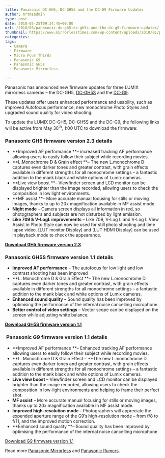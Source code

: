 ```yaml
---
title: Panasonic DC-GH5, DC-GH5S and the DC-G9 Firmware Updates
author: mrtmsadmin
type: post
date: 2018-05-25T09:34:45+00:00
url: /2018/05/panasonic-dc-gh5-dc-gh5s-and-the-dc-g9-firmware-updates/
thumbnail: https://www.mirrorlesstimes.com/wp-content/uploads/2018/01/panasonic-gh5s-1.jpg
categories:
tags:
  - Camera
  - Firmware
  - Micro Four Thirds
  - Panasonic G9
  - Panasonic GH5s
  - Panasonic Mirrorless

---
```

<p class="p1">
  <span class="s1">Panasonic has announced new firmware updates for three LUMIX mirrorless cameras – the DC-GH5, <a href="https://www.mirrorlesstimes.com/tags/panasonic-gh5s/">DC-GH5S</a> and the <a href="https://www.mirrorlesstimes.com/tags/panasonic-g9/">DC-G9</a>. </span>
</p>

<p class="p1">
  <span class="s1">These updates offer users enhanced performance and usability, such as improved Autofocus performance, new monochrome Photo Styles and upgraded sound quality for video shooting.</span>
</p>

To update the LUMIX DC-GH5, DC-GH5S and the DC-G9, the following links will be active from May 30<sup>th</sup>, 1:00 UTC to download the firmware:<!--more-->

### Panasonic GH5 firmware version 2.3 details

  * **Improved AF performance **– increased tracking AF performance allowing users to easily follow their subject while recording movies.
  * **L.Monochrome D & Grain effect **– The new L.monochrome D captures even darker tones and greater contrast, with grain effects available in different strengths for all monochrome settings – a fantastic addition to the mank black and white options of Lumix cameras.
  * **Live view boost **– Viewfinder screen and LCD monitor can be displayed brighter than the image recorded, allowing users to check the composition in low light environments.
  * **MF assist **– More accurate manual focusing for stills or moving images, thanks to up to 20x magnification available in MF assist mode.
  * **Night mode** – Camera screen displays all information in red, so photographers and subjects are not disturbed by light emission.
  * **Like 709 & V-LogL improvements** – Like 709, V-Log L and V-Log L View Assist in Photo Style can now be used for still photo shooting and time lapse video. [LUT monitor Display] and [LUT HDMI Display] can be used in playback mode to check the appearance.

<a title="GH5 firmware" href="https://www.panasonic.com/global/consumer/lumix/gh5_firmware.html" target="_blank" rel="noopener"><strong>Download GH5 firmware version 2.3</strong></a>

### Panasonic GH5S firmware version 1.1 details

  * **Improved AF performance** – The autofocus for low light and low contrast shooting has been improved
  * **L. Monochrome D & Grain Effect **– The new L.monochrome D captures even darker tones and greater contrast, with grain effects available in different strengths for all monochrome settings – a fantastic addition to the mank black and white options of Lumix cameras.
  * **Enhanced sound quality** – Sound quality has been improved by optimising the performance of the internal noise cancelling microphone.
  * **Better control of video settings** – Vector scope can be displayed on the screen while adjusting white balance.

**<a title="GH5S firmware update" href="http://av.jpn.support.panasonic.com/support/global/cs/dsc/connect/gh5s.html" target="_blank" rel="noopener">Download GH5S firmware version 1.1</a>**

###  Panasonic G9 firmware version 1.1 details

  * **Improved AF performance **– Enhanced tracking AF performance allowing users to easily follow their subject while recording movies.
  * **L. Monochrome D & Grain Effect **–** **The new L.monochrome D captures even darker tones and greater contrast, with grain effects available in different strengths for all monochrome settings – a fantastic addition to the mank black and white options of Lumix cameras.
  * **Live view boost** – Viewfinder screen and LCD monitor can be displayed brighter than the image recorded, allowing users to check the composition in low-light environments and helping to frame their perfect shot.
  * **MF assist** – More accurate manual focusing for stills or moving images, thanks up to 20x magnification available in MF assist mode.
  * **Improved high-resolution mode** – Photographers will appreciate the expended aperture range of the G9’s high-resolution mode – from f/8 to f/11, and the improved motion correction.
  * **Enhanced sound quality **– Sound quality has been improved by optimising the performance of the internal noise cancelling microphone.

<a title="G9 firmware " href="http://av.jpn.support.panasonic.com/support/global/cs/dsc/download/fts/index2.html" target="_blank" rel="noopener">Download G9 firmware version 1.1</a>

Read more [Panasonic Mirrorless][1] and [Panasonic Rumors][2].

 [1]: https://www.mirrorlesstimes.com/tags/panasonic-mirrorless "Panasonic Mirrorless News"
 [2]: https://www.dailycameranews.com/tag/panasonic-rumors/